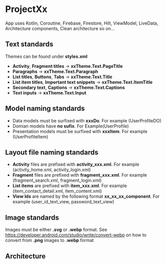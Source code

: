 # ProjectXx
App uses Kotlin, Coroutine, Firebase, Firestore, Hilt, ViewModel, LiveData, Architecture components, Clean architecture so on...

 Text standards
 --------------
 Themes can be found under **styles.xml**
- **Activity**, **Fragment titles** -> **xxTheme.Text.PageTitle**
- **Paragraphs** -> **xxTheme.Text.Paragraph**
- **List titles**, **Buttons**, **Tabs**  -> **xxTheme.Text.Title**
- **List item titles**, **Important text snippets** -> **xxTheme.Text.ItemTitle**
- **Secondary text**, **Captions** -> **xxTheme.Text.Captions**
- **Text inputs** -> **xxTheme.Text.Input**

Model naming standards
----------------------
- Data models must be surfixed with **xxxDo**. For example (UserProfileDO)
- Domian models have **no sufix**. For Example(UserProfile)
- Presentation models must be surfixed with **xxxItem**. For example (UserProfileItem)

Layout file naming standards
----------------------------
- **Activity** files are prefixed with **activity_xxx.xml**. For example (activity_home.xml, activity_login.xml)
- **Fragment** files are prefixed with **fragment_xxx.xml**. For example (fragment_search.xml, fragment_login.xml)
- **List items** are prefixed with **item_xxx.xml**. For example (item_contact_detail.xml, item_content.xml)
- **View Ids** are named by the following format **xx_xx_xx_component**. For example (user_id_text_view, password_text_view)

Image standards
---------------
Images must be either **.svg** or **.webp** format.
See https://developer.android.com/studio/write/convert-webp on how to convert from **.png** images to **.webp** format

Architecture
-------------


